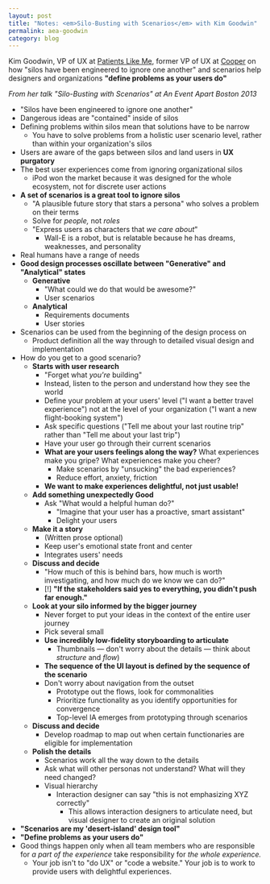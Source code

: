 ```yaml
---
layout: post
title: "Notes: <em>Silo-Busting with Scenarios</em> with Kim Goodwin"
permalink: aea-goodwin
category: blog
---
```


Kim Goodwin, VP of UX at [Patients Like Me](http://www.patientslikeme.com/), former VP of UX at [Cooper](http://www.cooper.com/) on how "silos have been engineered to ignore one another" and scenarios help designers and organizations **"define problems as your users do"**

*From her talk "Silo-Busting with Scenarios" at An Event Apart Boston 2013*

<!--more-->

- "Silos have been engineered to ignore one another"
- Dangerous ideas are "contained" inside of silos
- Defining problems within silos mean that solutions have to be narrow
	- You have to solve problems from a holistic user scenario level, rather than within your organization's silos
- Users are aware of the gaps between silos and land users in **UX purgatory**
- The best user experiences come from ignoring organizational silos
	- iPod won the market because it was designed for the whole ecosystem, not for discrete user actions
- **A set of scenarios is a great tool to ignore silos**
	 - "A plausible future story that stars a persona" who solves a problem on their terms
	 - Solve for *people,* not *roles*
	 - "Express users as characters that *we care about*"
		 - Wall-E is a robot, but is relatable because he has dreams, weaknesses, and personality
- Real humans have a range of needs
- **Good design processes oscillate between "Generative" and "Analytical" states**
	- **Generative**
		- "What could we do that would be awesome?"
		- User scenarios
	- **Analytical**
		- Requirements documents
		- User stories
- Scenarios can be used from the beginning of the design process on
	- Product definition all the way through to detailed visual design and implementation
- How do you get to a good scenario?
	- **Starts with user research**
		- "Forget what *you're* building"
		- Instead, listen to the person and understand how they see the world
		- Define your problem at your users' level ("I want a better travel experience") not at the level of your organization ("I want a new flight-booking system")
		- Ask specific questions ("Tell me about your last routine trip" rather than "Tell me about your last trip")
		- Have your user go through their current scenarios
		- **What are your users feelings along the way?** What experiences make you gripe? What experiences make you cheer?
			- Make scenarios by "unsucking" the bad experiences?
			- Reduce effort, anxiety, friction
		- **We want to make experiences delightful, not just usable!**
	- **Add something unexpectedly Good**
		- Ask "What would a helpful human do?"
			- "Imagine that your user has a proactive, smart assistant"
			- Delight your users
	- **Make it a story**
		- (Written prose optional)
		- Keep user's emotional state front and center
		- Integrates users' needs
	- **Discuss and decide**
		- "How much of this is behind bars, how much is worth investigating, and how much do we know we can do?"
		- [!] **"If the stakeholders said yes to everything, you didn't push far enough."**
	- **Look at your silo informed by the bigger journey**
		- Never forget to put your ideas in the context of the entire user journey
		- Pick several small 
		- **Use incredibly low-fidelity storyboarding to articulate**
			- Thumbnails — don't worry about the details — think about *structure* and *flow*)
		- **The sequence of the UI layout is defined by the sequence of the scenario**
		- Don't worry about navigation from the outset
			- Prototype out the flows, look for commonalities
			- Prioritize functionality as you identify opportunities for convergence
			- Top-level IA emerges from prototyping through scenarios
	- **Discuss and decide**
		- Develop roadmap to map out when certain functionaries are eligible for implementation
	- **Polish the details**
		- Scenarios work all the way down to the details
		- Ask what will other personas not understand? What will they need changed?
		- Visual hierarchy
			- Interaction designer can say "this is not emphasizing XYZ correctly"
				- This allows interaction designers to articulate need, but visual designer to create an original solution
- **"Scenarios are my 'desert-island' design tool"**
- **"Define problems as your users do"**
- Good things happen only when all team members who are responsible for *a part of the experience* take responsibility for *the whole experience.*
	- Your job isn't to "do UX" or "code a website." Your job is to work to provide users with delightful experiences.